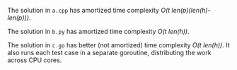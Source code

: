 The solution in `a.cpp` has amortized time complexity
*O(t len(p)(len(h)-len(p)))*.

The solution in `b.py` has amortized time complexity
*O(t len(h))*.

The solution in `c.go` has better (not amortized) time complexity
*O(t len(h))*.
It also runs each test case in a separate goroutine,
distributing the work across CPU cores.
